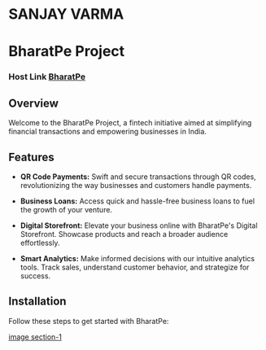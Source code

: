 # SANJAY VARMA

# BharatPe Project

### Host Link  [BharatPe](https://sanjayvvarma.github.io/Bharat-Pe/) 

## Overview

Welcome to the BharatPe Project, a fintech initiative aimed at simplifying financial transactions and empowering businesses in India.

## Features

- **QR Code Payments:** Swift and secure transactions through QR codes, revolutionizing the way businesses and customers handle payments.

- **Business Loans:** Access quick and hassle-free business loans to fuel the growth of your venture.

- **Digital Storefront:** Elevate your business online with BharatPe's Digital Storefront. Showcase products and reach a broader audience effortlessly.

- **Smart Analytics:** Make informed decisions with our intuitive analytics tools. Track sales, understand customer behavior, and strategize for success.

## Installation

Follow these steps to get started with BharatPe:


[image section-1](./images/1.jpg)

      
